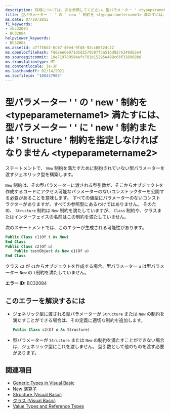```yaml
---
description: 詳細については、次を参照してください。型パラメーター ' <typeparametername1> ' には ' new ' 制約または ' Structure ' 制約が必要です。型パラメーター ' ' の ' new ' 制約を満たす必要があります。 <typeparametername2>
title: 型パラメーター ' ' の ' new ' 制約を <typeparametername1> 満たすには、型パラメーター ' ' に ' new ' 制約または ' Structure ' 制約を指定しなければなりません <typeparametername2>
ms.date: 07/20/2015
f1_keywords:
- vbc32084
- BC32084
helpviewer_keywords:
- BC32084
ms.assetid: a7ff58d3-8c67-40e4-9fd8-92cc00524c22
ms.openlocfilehash: fde2ee6e071dbd2579507f5a516d9276349d62e4
ms.sourcegitcommit: 10e719780594efc781b15295e499c66f316068b8
ms.translationtype: MT
ms.contentlocale: ja-JP
ms.lasthandoff: 02/14/2021
ms.locfileid: "100437905"
---
```

# <a name="type-parameter-typeparametername1-must-have-either-a-new-constraint-or-a-structure-constraint-to-satisfy-the-new-constraint-for-type-parameter-typeparametername2"></a>型パラメーター ' ' の ' new ' 制約を \<typeparametername1> 満たすには、型パラメーター ' ' に ' new ' 制約または ' Structure ' 制約を指定しなければなりません \<typeparametername2>

ステートメントで、 `New` 制約を満たすために制約されていない型パラメーターを渡すジェネリック型を構築します。

`New` 制約は、その型パラメーターに渡される型引数が、そこからオブジェクトを作成するコードにアクセス可能なパラメーターのないコンストラクターを公開する必要があることを意味します。 すべての値型にパラメーターのないコンストラクターがありますが、すべての参照型にあるわけではありません。 そのため、 `Structure` 制約は `New` 制約を満たしていますが、 `Class` 制約や、クラスまたはインターフェイスの名前はこの制約を満たしていません。

次のステートメントでは、このエラーが生成される可能性があります。

```vb
Public Class c1(Of t As New)
End Class
Public Class c2(Of u)
    Public testObject As New c1(Of u)
End Class
```

クラス `c2` が `c1`からオブジェクトを作成する場合、型パラメーター `u` は型パラメーター `New` の `t`制約を満たしていません。

**エラー ID:** BC32084

## <a name="to-correct-this-error"></a>このエラーを解決するには

- ジェネリック型に渡される型パラメーターが `Structure` または `New` の制約を満たすことができる場合は、その定義に適切な制約を追加します。

  ```vb
  Public Class c2(Of u As Structure)
  ```

- 型パラメーターが `Structure` または `New` の制約を満たすことができない場合は、ジェネリック型にこれを渡しません。 型引数として他のものを渡す必要があります。

## <a name="see-also"></a>関連項目

- [Generic Types in Visual Basic](../programming-guide/language-features/data-types/generic-types.md)
- [New 演算子](../language-reference/operators/new-operator.md)
- [Structure (Visual Basic)](../language-reference/statements/structure-statement.md)
- [クラス (Visual Basic)](../language-reference/statements/class-statement.md)
- [Value Types and Reference Types](../programming-guide/language-features/data-types/value-types-and-reference-types.md)
